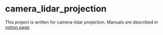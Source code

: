 # camera_lidar_projection
 This project is written for camera-lidar projection.
 Manuals are described in <a href="https://choonsikmom.notion.site/LiDAR-Camera-Calibration-48c452d6541b40b2bfd7c630bbce882e?pvs=4">notion page</a>.
 
